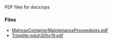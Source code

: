 PDF files for docs/ops

### Files
- [MelroseContainerMaintenanceProceedures.pdf](MelroseContainerMaintenanceProceedures.pdf)
- [Tripplite-pduh30hv19.pdf](Tripplite-pduh30hv19.pdf)
